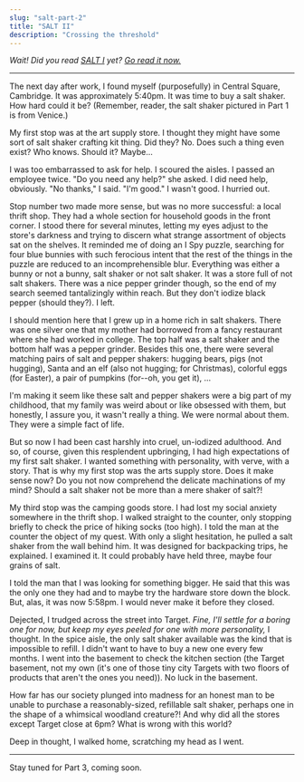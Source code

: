 ```yaml
---
slug: "salt-part-2"
title: "SALT II"
description: "Crossing the threshold"
---
```


_Wait! Did you read [SALT I](/salt-part-1) yet? [Go read it now.](/salt-part-1)_

---

The next day after work, I found myself (purposefully) in Central Square, Cambridge. It was approximately 5:40pm. It was time to buy a salt shaker. How hard could it be? (Remember, reader, the salt shaker pictured in Part 1 is from Venice.)

My first stop was at the art supply store. I thought they might have some sort of salt shaker crafting kit thing. Did they? No. Does such a thing even exist? Who knows. Should it? Maybe...

I was too embarrassed to ask for help. I scoured the aisles. I passed an employee twice. "Do you need any help?" she asked. I did need help, obviously. "No thanks," I said. "I'm good." I wasn't good. I hurried out.

Stop number two made more sense, but was no more successful: a local thrift shop. They had a whole section for household goods in the front corner. I stood there for several minutes, letting my eyes adjust to the store's darkness and trying to discern what strange assortment of objects sat on the shelves. It reminded me of doing an I Spy puzzle, searching for four blue bunnies with such ferocious intent that the rest of the things in the puzzle are reduced to an incomprehensible blur. Everything was either a bunny or not a bunny, salt shaker or not salt shaker. It was a store full of not salt shakers. There was a nice pepper grinder though, so the end of my search seemed tantalizingly within reach. But they don't iodize black pepper (should they?). I left.

I should mention here that I grew up in a home rich in salt shakers. There was one silver one that my mother had borrowed from a fancy restaurant where she had worked in college. The top half was a salt shaker and the bottom half was a pepper grinder. Besides this one, there were several matching pairs of salt and pepper shakers: hugging bears, pigs (not hugging), Santa and an elf (also not hugging; for Christmas), colorful eggs (for Easter), a pair of pumpkins (for--oh, you get it), ...

I'm making it seem like these salt and pepper shakers were a big part of my childhood, that my family was weird about or like obsessed with them, but honestly, I assure you, it wasn't really a thing. We were normal about them. They were a simple fact of life.

But so now I had been cast harshly into cruel, un-iodized adulthood. And so, of course, given this resplendent upbringing, I had high expectations of my first salt shaker. I wanted something with personality, with verve, with a story. That is why my first stop was the arts supply store. Does it make sense now? Do you not now comprehend the delicate machinations of my mind? Should a salt shaker not be more than a mere shaker of salt?!

My third stop was the camping goods store. I had lost my social anxiety somewhere in the thrift shop. I walked straight to the counter, only stopping briefly to check the price of hiking socks (too high). I told the man at the counter the object of my quest. With only a slight hesitation, he pulled a salt shaker from the wall behind him. It was designed for backpacking trips, he explained. I examined it. It could probably have held three, maybe four grains of salt.

I told the man that I was looking for something bigger. He said that this was the only one they had and to maybe try the hardware store down the block. But, alas, it was now 5:58pm. I would never make it before they closed.

Dejected, I trudged across the street into Target. _Fine, I'll settle for a boring one for now, but keep my eyes peeled for one with more personality,_ I thought. In the spice aisle, the only salt shaker available was the kind that is impossible to refill. I didn't want to have to buy a new one every few months. I went into the basement to check the kitchen section (the Target basement, not my own (it's one of those tiny city Targets with two floors of products that aren't the ones you need)). No luck in the basement.

How far has our society plunged into madness for an honest man to be unable to purchase a reasonably-sized, refillable salt shaker, perhaps one in the shape of a whimsical woodland creature?! And why did all the stores except Target close at 6pm? What is wrong with this world?

Deep in thought, I walked home, scratching my head as I went.

---

Stay tuned for Part 3, coming soon.

